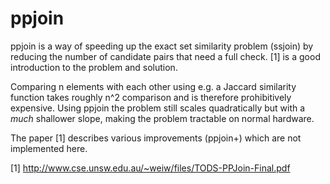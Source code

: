 # ppjoin

ppjoin is a way of speeding up the exact set similarity problem (ssjoin) by reducing the number of candidate pairs that need a full check. [1] is a good introduction to the problem and solution.

Comparing n elements with each other using e.g. a Jaccard similarity function takes roughly n^2 comparison and is therefore prohibitively expensive. Using ppjoin the problem still scales quadratically but with a _much_ shallower slope, making the problem tractable on normal hardware.

The paper [1] describes various improvements (ppjoin+) which are not implemented here.

[1] http://www.cse.unsw.edu.au/~weiw/files/TODS-PPJoin-Final.pdf